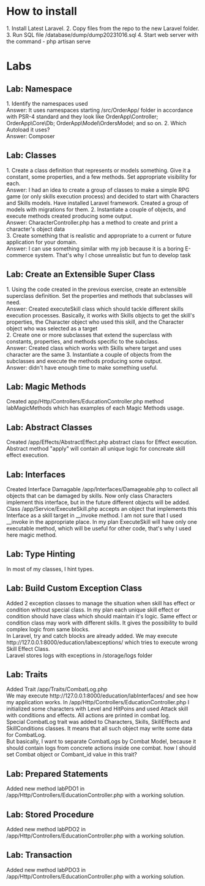 <h1>How to install</h1>
1. Install Latest Laravel.
2. Copy files from the repo to the new Laravel folder.
3. Run SQL file /database/dump/dump20231016.sql
4. Start web server with the command - php artisan serve

<h1>Labs</h1>
<h2>Lab: Namespace</h2>
1. Identify the namespaces used<br/>
   Answer: It uses namespaces starting /src/OrderApp/ folder in accordance with PSR-4 standard and they look like
   OrderApp\Controller;
   OrderApp\Core\Db;
   OrderApp\Model\OrdersModel;
   and so on.
2. Which Autoload it uses?<br/>
   Answer: Composer
<h2>Lab: Classes</h2>
1. Create a class definition that represents or models something. Give it a constant, some properties, and a few methods. Set appropriate visibility for each.<br/>
   Answer: I had an idea to create a group of classes to make a simple RPG game (or only skills execution process) and decided to start with Characters and Skills models. Have installed Laravel framework. Created a group of models with migrations for them.
2. Instantiate a couple of objects, and execute methods created producing some output.<br/>
   Answer: CharacterController.php has a method to create and print a character's object data<br/>
3. Create something that is realistic and appropriate to a current or future application for your domain.<br/>
   Answer: I can use something similar with my job because it is a boring E-commerce system. That's why I chose unrealistic but fun to develop task
<h2>Lab: Create an Extensible Super Class</h2>
1. Using the code created in the previous exercise, create an extensible superclass definition. Set the properties and methods that subclasses will need.<br/>
Answer: Created executeSkill class which should tackle different skills execution processes. Basically, it works with Skills objects to get the skill's properties, the Character object who used this skill, and the Character object who was selected as a target<br/>
2. Create one or more subclasses that extend the superclass with constants, properties, and methods specific to the subclass.<br/>
Answer: Created class which works with Skills where target and uses character are the same
3. Instantiate a couple of objects from the subclasses and execute the methods producing some output.<br/>
Answer: didn't have enough time to make something useful.<br/>
   <h2>Lab: Magic Methods</h2>
Created app/Http/Controllers/EducationController.php method labMagicMethods which has examples of each Magic Methods usage.
   <h2>Lab: Abstract Classes</h2>
   Created /app/Effects/AbstractEffect.php abstract class for Effect execution. Abstract method "apply" will contain all unique logic for concreate skill effect execution.
   <h2>Lab: Interfaces</h2>
Created Interface Damagable /app/Interfaces/Damageable.php to collect all objects that can be damaged by skills. Now only class Characters implement this interface, but in the future different objects will be added.<br/>
Class /app/Service/ExecuteSkill.php accepts an object that implements this Interface as a skill target in __invoke method. I am not sure that I used __invoke in the appropriate place. In my plan ExecuteSkill will have only one executable method, which will be useful for other code, that's why I used here magic method.
   <h2>Lab: Type Hinting</h2>
In most of my classes, I hint types.
   <h2>Lab: Build Custom Exception Class</h2>
   Added 2 exception classes to manage the situation when skill has effect or condition without special class. In my plan each unique skill effect or condition should have class which should maintain it's logic.
Same effect or condition class may work with different skills. It gives the possibility to build complex logic from same blocks.<br/>
   In Laravel, try and catch blocks are already added. We may execute http://127.0.0.1:8000/education/labexceptions/ which tries to execute wrong Skill Effect Class.<br/>
Laravel stores logs with exceptions in /storage/logs folder<br/>
<h2>Lab: Traits</h2>
Added Trait /app/Traits/CombatLog.php<br/>
We may execute http://127.0.0.1:8000/education/labInterfaces/ and see how my application works. In /app/Http/Controllers/EducationController.php I initialized some characters with Level and HitPoins and used Attack skill with conditions and effects. All actions are printed in combat log.<br/>
Special CombatLog trait was added to Characters, Skills, SkillEffects and SkillConditions classes. It means that all such object may write some data for CombatLog.<br/>
But basically, I want to separate CombatLogs by Combat Model, because it should contain logs from concrete actions inside one combat. how I should set Combat object or Combant_id value in this trait?

<h2>Lab: Prepared Statements</h2>
Added new method labPDO1 in /app/Http/Controllers/EducationController.php with a working solution.
<h2>Lab: Stored Procedure</h2>
Added new method labPDO2 in /app/Http/Controllers/EducationController.php with a working solution.
<h2>Lab: Transaction</h2>
Added new method labPDO3 in /app/Http/Controllers/EducationController.php with a working solution.
